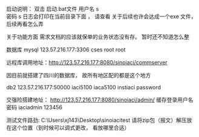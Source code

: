启动说明：
	双击 启动.bat文件
用户名   s  
密码  s
日志会打印在当前目录下面 ， 请查看
关于后续也许会达成一个exe 文件，  后续再看怎么弄

关于功能方面 需求文档的应该就保单的业务状态没有存。  暂时还不知道怎么整
	
数据库 mysql 123.57.216.177:3306  cses  root root

远程库调用地址：http://123.57.216.177:8080/sinoiaci/commserver

因目前就搭建了四川的数据库， 故所有地区配的都是这个地方

db2 123.57.216.177:50000 iaci5100 iaca5100 instiaci password

交强险搭建地址：
	http://123.57.216.177:8080/sinoiaci/admin/
	缓存登录用户名密码    iaciadmin 123456

	
测试文件路劲: C:\Users\xj143\Desktop\sinoiacitest
请将zip包（报文）解压放在这个位置（到时候可以调式更改， 看放哪里合适）
	
